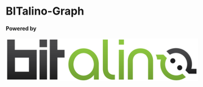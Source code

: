# BITalino-Graph


#### Powered by
![alt text](https://raw.githubusercontent.com/PedroCost/BITalino-Graph/master/images/BITALINO-logo_2.0_falpha-00.png)
